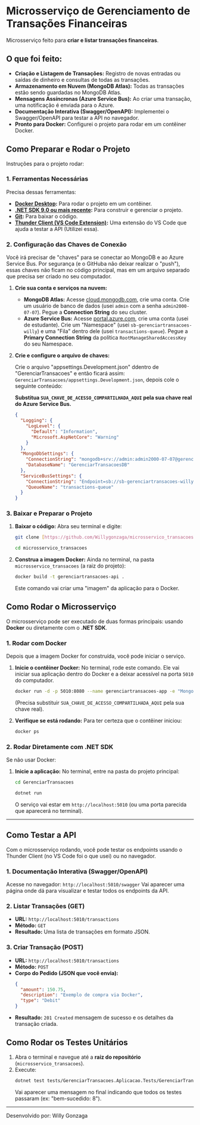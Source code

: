 # Microsserviço de Gerenciamento de Transações Financeiras

Microsserviço feito para **criar e listar transações financeiras**.

## O que foi feito:

* **Criação e Listagem de Transações:** Registro de novas entradas ou saídas de dinheiro e consultas de todas as transações.
* **Armazenamento em Nuvem (MongoDB Atlas):** Todas as transações estão sendo guardadas no MongoDB Atlas.
* **Mensagens Assíncronas (Azure Service Bus):** Ao criar uma transação, uma notificação é enviada para o Azure.
* **Documentação Interativa (Swagger/OpenAPI):** Implementei o Swagger/OpenAPI para testar a API no navegador.
* **Pronto para Docker:** Configurei o projeto para rodar em um contêiner Docker.

## Como Preparar e Rodar o Projeto

Instruções para o projeto rodar:

### 1. Ferramentas Necessárias

Precisa dessas ferramentas:

* **[Docker Desktop](https://www.docker.com/products/docker-desktop/):** Para rodar o projeto em um contêiner.
* **[.NET SDK 9.0 ou mais recente](https://dotnet.microsoft.com/download):** Para construir e gerenciar o projeto.
* **[Git](https://git-scm.com/downloads):** Para baixar o código.
* **[Thunder Client (VS Code Extension)](https://marketplace.visualstudio.com/items?itemName=rangav.vscode-thunder-client):** Uma extensão do VS Code que ajuda a testar a API (Utilizei essa).

### 2. Configuração das Chaves de Conexão

Você irá precisar de "chaves" para se conectar ao MongoDB e ao Azure Service Bus. Por segurança (e o GitHuba não deixar realizar o "push"), essas chaves não ficam no código principal, mas em um arquivo separado que precisa ser criado no seu computador.

1.  **Crie sua conta e serviços na nuvem:**
    * **MongoDB Atlas:** Acesse [cloud.mongodb.com](https://cloud.mongodb.com/), crie uma conta. Crie um usuário de banco de dados (usei `admin` com a senha `admin2000-07-07`). Pegue a **Connection String** do seu cluster.
    * **Azure Service Bus:** Acesse [portal.azure.com](https://portal.azure.com/), crie uma conta (usei de estudante). Crie um "Namespace" (usei `sb-gerenciartransacoes-willy`) e uma "Fila" dentro dele (usei `transactions-queue`). Pegue a **Primary Connection String** da política `RootManageSharedAccessKey` do seu Namespace.

2.  **Crie e configure o arquivo de chaves:**
    
    Crie o arquivo "appsettings.Development.json" ddentro de "GerenciarTransacoes" e então ficará assim: `GerenciarTransacoes/appsettings.Development.json`, depois cole o seguinte conteúdo:

    **Substitua `SUA_CHAVE_DE_ACESSO_COMPARTILHADA_AQUI` pela sua chave real do Azure Service Bus.**

    ```json
    {
      "Logging": {
        "LogLevel": {
          "Default": "Information",
          "Microsoft.AspNetCore": "Warning"
        }
      },
      "MongoDbSettings": {
        "ConnectionString": "mongodb+srv://admin:admin2000-07-07@gerenciartransacoesclus.udlzfm8.mongodb.net/?retryWrites=true&w=majority&appName=GerenciarTransacoesCluster",
        "DatabaseName": "GerenciarTransacoesDB"
      },
      "ServiceBusSettings": {
        "ConnectionString": "Endpoint=sb://sb-gerenciartransacoes-willy.servicebus.windows.net/;SharedAccessKeyName=RootManageSharedAccessKey;SharedAccessKey=SUA_CHAVE_DE_ACESSO_COMPARTILHADA_AQUI",
        "QueueName": "transactions-queue"
      }
    }
    ```

### 3. Baixar e Preparar o Projeto

1.  **Baixar o código:**
    Abra seu terminal e digite:
    ```bash
    git clone [https://github.com/Willygonzaga/microsservico_transacoes.git](https://github.com/Willygonzaga/microsservico_transacoes.git)

    cd microsservico_transacoes
    ```
2.  **Construa a imagem Docker:**
    Ainda no terminal, na pasta `microsservico_transacoes` (a raiz do projeto):
    ```bash
    docker build -t gerenciartransacoes-api .
    ```
    Este comando vai criar uma "imagem" da aplicação para o Docker.



## Como Rodar o Microsserviço

O microsserviço pode ser executado de duas formas principais: usando **Docker** ou diretamente com o **.NET SDK**.

### 1. Rodar com Docker

Depois que a imagem Docker for construída, você pode iniciar o serviço.

1.  **Inicie o contêiner Docker:**
    No terminal, rode este comando. Ele vai iniciar sua aplicação dentro do Docker e a deixar acessível na porta `5010` do computador.

    ```bash
    docker run -d -p 5010:8080 --name gerenciartransacoes-app -e "MongoDbSettings__ConnectionString=mongodb+srv://admin:admin2000-07-07@gerenciartransacoesclus.udlzfm8.mongodb.net/?retryWrites=true&w=majority&appName=GerenciarTransacoesCluster" -e "MongoDbSettings__DatabaseName=GerenciarTransacoesDB" -e "ServiceBusSettings__ConnectionString=Endpoint=sb://sb-gerenciartransacoes-willy.servicebus.windows.net/;SharedAccessKeyName=RootManageSharedAccessKey;SharedAccessKey=SUA_CHAVE_DE_ACESSO_COMPARTILHADA_AQUI" -e "ServiceBusSettings__QueueName=transactions-queue" gerenciartransacoes-api
    ```
    (Precisa substituir `SUA_CHAVE_DE_ACESSO_COMPARTILHADA_AQUI` pela sua chave real).

2.  **Verifique se está rodando:**
    Para ter certeza que o contêiner iniciou:
    ```bash
    docker ps
    ```

### 2. Rodar Diretamente com .NET SDK

Se não usar Docker:

1.  **Inicie a aplicação:**
    No terminal, entre na pasta do projeto principal:
    ```bash
    cd GerenciarTransacoes

    dotnet run
    ```
    O serviço vai estar em `http://localhost:5010` (ou uma porta parecida que aparecerá no terminal).

---


## Como Testar a API

Com o microsserviço rodando, você pode testar os endpoints usando o Thunder Client (no VS Code foi o que usei) ou no navegador.

### 1. Documentação Interativa (Swagger/OpenAPI)

Acesse no navegador: `http://localhost:5010/swagger`
Vai aparecer uma página onde dá para visualizar e testar todos os endpoints da API.

### 2. Listar Transações (GET)

* **URL:** `http://localhost:5010/transactions`
* **Método:** `GET`
* **Resultado:** Uma lista de transações em formato JSON.

### 3. Criar Transação (POST)

* **URL:** `http://localhost:5010/transactions`
* **Método:** `POST`
* **Corpo do Pedido (JSON que você envia):**
    ```json
    {
      "amount": 150.75,
      "description": "Exemplo de compra via Docker",
      "type": "Debit"
    }
    ```
* **Resultado:** `201 Created` mensagem de sucesso e os detalhes da transação criada.

## Como Rodar os Testes Unitários

1.  Abra o terminal e navegue até a **raiz do repositório** (`microsservico_transacoes`).
2.  Execute:
    ```bash
    dotnet test tests/GerenciarTransacoes.Aplicacao.Tests/GerenciarTransacoes.Aplicacao.Tests.csproj
    ```
    Vai aparecer uma mensagem no final indicando que todos os testes passaram (ex: "bem-sucedido: 8").

---
Desenvolvido por: Willy Gonzaga
